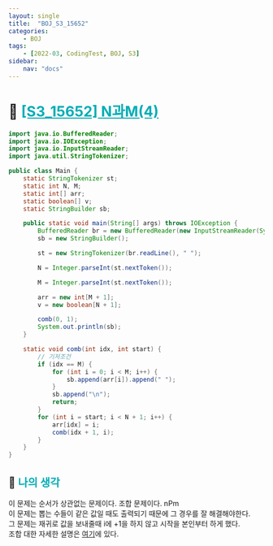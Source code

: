 ```yaml
---
layout: single
title:  "BOJ_S3_15652"
categories: 
    - BOJ
tags: 
    - [2022-03, CodingTest, BOJ, S3]
sidebar:
    nav: "docs"
---
```


# 📁 <b><a style="color:#00adb5" href="https://www.acmicpc.net/problem/15652" target=_blank>[S3_15652] N과M(4)</a></b>

```java
import java.io.BufferedReader;
import java.io.IOException;
import java.io.InputStreamReader;
import java.util.StringTokenizer;

public class Main {
	static StringTokenizer st;
	static int N, M;
	static int[] arr;
	static boolean[] v;
	static StringBuilder sb;

	public static void main(String[] args) throws IOException {
		BufferedReader br = new BufferedReader(new InputStreamReader(System.in));
		sb = new StringBuilder();

		st = new StringTokenizer(br.readLine(), " ");

		N = Integer.parseInt(st.nextToken());

		M = Integer.parseInt(st.nextToken());

		arr = new int[M + 1];
		v = new boolean[N + 1];

		comb(0, 1);
		System.out.println(sb);
	}

	static void comb(int idx, int start) {
		// 기저조건
		if (idx == M) {
			for (int i = 0; i < M; i++) {
				sb.append(arr[i]).append(" ");
			}
			sb.append("\n");
			return;
		}
		for (int i = start; i < N + 1; i++) {
			arr[idx] = i;
			comb(idx + 1, i);
		}
	}
}
```


## 🤔 <b><a style="color:#00adb5">나의 생각</a></b>
이 문제는 순서가 상관없는 문제이다. 조합 문제이다. nPm<br>
이 문제는 뽑는 수들이 같은 값일 때도 출력되기 때문에 그 경우를 잘 해결해야한다.<br>
그 문제는 재귀로 값을 보내줄때 i에 +1을 하지 않고 시작을 본인부터 하게 했다.<br>
조합 대한 자세한 설명은 <a href="./../ALGORITHM/2022-02-10-ALGORITHM_Permutation_etc.md">여기</a>에 있다.<br>